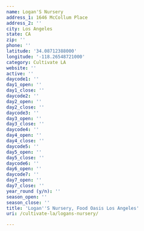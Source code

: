 ```yaml
---
name: Logan'S Nursery
address_1: 1646 McCollum Place
address_2: ''
city: Los Angeles
state: CA
zip: ''
phone: ''
latitude: '34.08712388000'
longitude: '-118.26548721000'
category: Cultivate LA
website: ''
active: ''
daycode1: ''
day1_open: ''
day1_close: ''
daycode2: ''
day2_open: ''
day2_close: ''
daycode3: ''
day3_open: ''
day3_close: ''
daycode4: ''
day4_open: ''
day4_close: ''
daycode5: ''
day5_open: ''
day5_close: ''
daycode6: ''
day6_open: ''
daycode7: ''
day7_open: ''
day7_close: ''
year_round (y/n): ''
season_open: ''
season_close: ''
title: 'Logan''S Nursery, Food Oasis Los Angeles'
uri: /cultivate-la/logans-nursery/

---
```

